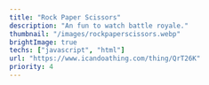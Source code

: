 ```yaml
---
title: "Rock Paper Scissors"
description: "An fun to watch battle royale."
thumbnail: "/images/rockpaperscissors.webp"
brightImage: true
techs: ["javascript", "html"]
url: "https://www.icandoathing.com/thing/QrT26K"
priority: 4
---
```

